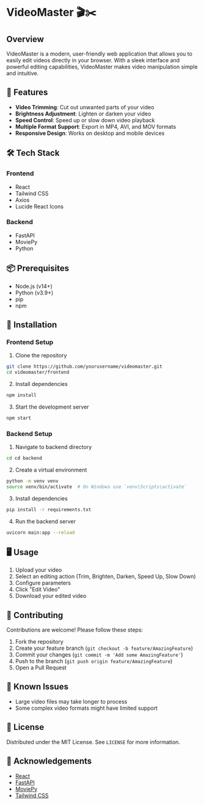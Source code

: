 # VideoMaster 🎬✂️

## Overview

VideoMaster is a modern, user-friendly web application that allows you to easily edit videos directly in your browser. With a sleek interface and powerful editing capabilities, VideoMaster makes video manipulation simple and intuitive.


## 🌟 Features

- **Video Trimming**: Cut out unwanted parts of your video
- **Brightness Adjustment**: Lighten or darken your video
- **Speed Control**: Speed up or slow down video playback
- **Multiple Format Support**: Export in MP4, AVI, and MOV formats
- **Responsive Design**: Works on desktop and mobile devices

## 🛠 Tech Stack

### Frontend
- React
- Tailwind CSS
- Axios
- Lucide React Icons

### Backend
- FastAPI
- MoviePy
- Python

## 📦 Prerequisites

- Node.js (v14+)
- Python (v3.9+)
- pip
- npm

## 🚀 Installation

### Frontend Setup

1. Clone the repository
```bash
git clone https://github.com/yourusername/videomaster.git
cd videomaster/frontend
```

2. Install dependencies
```bash
npm install
```

3. Start the development server
```bash
npm start
```

### Backend Setup

1. Navigate to backend directory
```bash
cd cd backend
```

2. Create a virtual environment
```bash
python -m venv venv
source venv/bin/activate  # On Windows use `venv\Scripts\activate`
```

3. Install dependencies
```bash
pip install -r requirements.txt
```

4. Run the backend server
```bash
uvicorn main:app --reload
```

## 🖥 Usage

1. Upload your video
2. Select an editing action (Trim, Brighten, Darken, Speed Up, Slow Down)
3. Configure parameters
4. Click "Edit Video"
5. Download your edited video

## 🤝 Contributing

Contributions are welcome! Please follow these steps:

1. Fork the repository
2. Create your feature branch (`git checkout -b feature/AmazingFeature`)
3. Commit your changes (`git commit -m 'Add some AmazingFeature'`)
4. Push to the branch (`git push origin feature/AmazingFeature`)
5. Open a Pull Request

## 🐛 Known Issues

- Large video files may take longer to process
- Some complex video formats might have limited support

## 📝 License

Distributed under the MIT License. See `LICENSE` for more information.

## 🙌 Acknowledgements

- [React](https://reactjs.org/)
- [FastAPI](https://fastapi.tiangolo.com/)
- [MoviePy](https://zulko.github.io/moviepy/)
- [Tailwind CSS](https://tailwindcss.com/)
